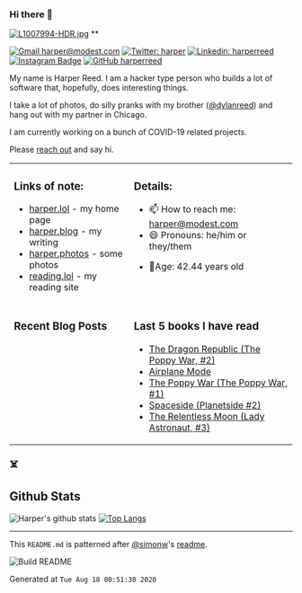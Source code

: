 ### Hi there 👋

<!-- photos starts -->
[![L1007994-HDR.jpg](https://harper.photos/photos/l1007994-hdr.jpg/L1007994-HDR_hu9f573106a519e98d8a118c208f5835fd_2803423_1200x0_resize_q75_box.jpg)](https://harper.photos/photos/l1007994-hdr.jpg/) 
 **
<!-- photos ends -->


<!-- social starts -->
[![Gmail harper@modest.com](https://img.shields.io/badge/-harper@modest.com-c14438?style=flat&logo=Gmail&logoColor=white&link=mailto:harper@modest.com)](mailto:harper@modest.com)
[![Twitter: harper](https://img.shields.io/twitter/follow/harper?style=social)](https://twitter.com/harper)
[![Linkedin: harperreed](https://img.shields.io/badge/-harperreed-blue?style=flat&logo=Linkedin&logoColor=white&link=https://www.linkedin.com/in/harperreed/)](https://www.linkedin.com/in/harperreed/)
[![Instagram Badge](https://img.shields.io/badge/-@harperreed-purple?style=flat&logo=instagram&logoColor=white&link=https://instagram.com/harperreed/)](https://instagram.com/harperreed)
[![GitHub harperreed](https://img.shields.io/github/followers/harperreed?label=follow&style=social)](https://github.com/harperreed)

<!-- social ends -->

<!-- bio starts -->
My name is Harper Reed. I am a hacker type person who builds a lot of software that, hopefully, does interesting things. 

I take a lot of photos, do silly pranks with my brother ([@dylanreed](http://twitter.com/dylanreed)) and hang out with my partner in Chicago. 

I am currently working on a bunch of COVID-19 related projects.

Please [reach out](mailto:harper@modest.com) and say hi. 

<!-- bio ends -->



<table><tr><td valign="top">

### Links of note: 

<!-- links starts -->
- [harper.lol](harperreed.com) - my home page
- [harper.blog](http://harper.blog) - my writing
- [harper.photos](http://harper.photos) - some photos
- [reading.lol](http://reading.lol) - my reading site
<!-- links ends -->

</td><td valign="top">

### Details: 

<!-- details starts -->
- 📫 How to reach me: [harper@modest.com](mailto:harper@modest.com)
- 😄 Pronouns: he/him or they/them
<!-- age starts -->
- 👨Age: 42.44 years old
<!-- age ends -->
<!-- details ends -->

</td></tr><tr><td valign="top">

### Recent Blog Posts

<!-- blog starts -->

<!-- blog ends -->

</td><td valign="top">


### Last 5 books I have read

<!-- books starts -->
* [The Dragon Republic (The Poppy War, #2)](https://reading.lol/books/the-dragon-republic-the-poppy-war-2/)
* [Airplane Mode](https://reading.lol/books/airplane-mode/)
* [The Poppy War (The Poppy War, #1)](https://reading.lol/books/the-poppy-war-the-poppy-war-1/)
* [Spaceside (Planetside #2)](https://reading.lol/books/spaceside-planetside-2/)
* [The Relentless Moon (Lady Astronaut, #3)](https://reading.lol/books/the-relentless-moon-lady-astronaut-3/)
<!-- books ends -->

</td></tr></table>



### ☠️

## Github Stats


<!-- github_stats starts -->
![Harper's github stats](https://github-readme-stats.vercel.app/api?username=harperreed&show_icons=&private_count=true)
[![Top Langs](https://github-readme-stats.vercel.app/api/top-langs/?username=harperreed&layout=compact)]()

<!-- github_stats ends -->

-----

This `README.md` is patterned after [@simonw](https://twitter.com/simonw)'s [readme](https://simonwillison.net/2020/Jul/10/self-updating-profile-readme/). 

![Build README](https://github.com/harperreed/harperreed/workflows/Build%20README/badge.svg?branch=master&event=workflow_dispatch)
<!-- date starts -->
Generated at `Tue Aug 18 00:51:30 2020`
<!-- date ends -->

